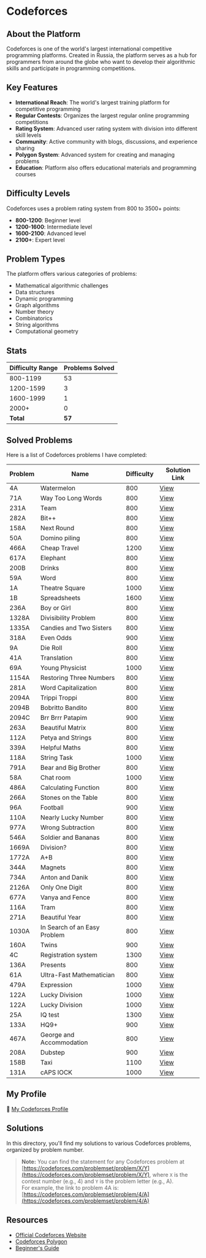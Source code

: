 # Codeforces

## About the Platform

Codeforces is one of the world's largest international competitive programming platforms. Created in Russia, the platform serves as a hub for programmers from around the globe who want to develop their algorithmic skills and participate in programming competitions.

## Key Features

- **International Reach**: The world's largest training platform for competitive programming
- **Regular Contests**: Organizes the largest regular online programming competitions
- **Rating System**: Advanced user rating system with division into different skill levels
- **Community**: Active community with blogs, discussions, and experience sharing
- **Polygon System**: Advanced system for creating and managing problems
- **Education**: Platform also offers educational materials and programming courses


## Difficulty Levels

Codeforces uses a problem rating system from 800 to 3500+ points:

- **800-1200**: Beginner level
- **1200-1600**: Intermediate level
- **1600-2100**: Advanced level
- **2100+**: Expert level


## Problem Types

The platform offers various categories of problems:

- Mathematical algorithmic challenges
- Data structures
- Dynamic programming
- Graph algorithms
- Number theory
- Combinatorics
- String algorithms
- Computational geometry


## Stats

| Difficulty Range | Problems Solved |
| :-- |:----------------|
| 800-1199 | 53              |
| 1200-1599 | 3               |
| 1600-1999 | 1               |
| 2000+ | 0               |
| **Total** | **57**          |

## Solved Problems

Here is a list of Codeforces problems I have completed:

| Problem | Name                   | Difficulty | Solution Link       |
|---------|------------------------|------------|---------------------|
| 4A      | Watermelon             | 800        | [View](./4A.cpp)    |
| 71A     | Way Too Long Words     | 800        | [View](./71A.cpp)   |
| 231A    | Team                   | 800        | [View](./231A.cpp)  |
| 282A    | Bit++                  | 800        | [View](./282A.cpp)  |
| 158A    | Next Round             | 800        | [View](./158A.cpp)  |
| 50A     | Domino piling          | 800        | [View](./50A.cpp)   |
| 466A    | Cheap Travel           | 1200       | [View](./466A.cpp)  |
| 617A    | Elephant               | 800        | [View](./617A.cpp)  |
| 200B    | Drinks                 | 800        | [View](./200B.cpp)  |
| 59A     | Word                   | 800        | [View](./59A.cpp)   |
| 1A      | Theatre Square         | 1000       | [View](./1A.cpp)    |
| 1B      | Spreadsheets           | 1600       | [View](./1B.cpp)    |
| 236A    | Boy or Girl            | 800        | [View](./236A.cpp)  |
| 1328A   | Divisibility Problem   | 800        | [View](./1328A.cpp) |
| 1335A   | Candies and Two Sisters | 800        | [View](./1335A.cpp) |
| 318A    | Even Odds              | 900        | [View](./318A.cpp)  |
| 9A      | Die Roll               | 800        | [View](./9A.cpp)    |
| 41A     | Translation            | 800        | [View](./41A.cpp)   |
| 69A     | Young Physicist        | 1000       | [View](./69A.cpp)   |
| 1154A   | Restoring Three Numbers | 800        | [View](./1154A.cpp) |
| 281A    | Word Capitalization    | 800        | [View](./281A.cpp)  |
| 2094A   | Trippi Troppi          | 800        | [View](./2094A.cpp) |
| 2094B   | Bobritto Bandito       | 800        | [View](./2094B.cpp) |
| 2094C   | Brr Brrr Patapim       | 900        | [View](./2094C.cpp) |
| 263A    | Beautiful Matrix       | 800        | [View](./263A.cpp)  |
| 112A    | Petya and Strings      | 800        | [View](./112A.cpp)  |
| 339A    | Helpful Maths          | 800        | [View](./339A.cpp)  |
| 118A    | String Task          | 1000       | [View](./118A.cpp)  |
| 791A    | Bear and Big Brother          | 800        | [View](./791A.cpp)  |
| 58A     | Chat room          | 1000       | [View](./58A.cpp)   |
| 486A    | Calculating Function          | 800        | [View](./486A.cpp)  |
| 266A    | Stones on the Table          | 800        | [View](./266A.cpp)  |
| 96A     | Football          | 900        | [View](./96A.cpp)   |
| 110A    | Nearly Lucky Number          | 800        | [View](./110A.cpp)  |
| 977A    | Wrong Subtraction          | 800        | [View](./977A.cpp)  |
| 546A    | Soldier and Bananas          | 800        | [View](./546A.cpp)  |
| 1669A   | Division?          | 800        | [View](./1669A.cpp) |
| 1772A   | A+B           | 800        | [View](./1772A.cpp) |
| 344A    | Magnets           | 800        | [View](./344A.cpp)  |
| 734A    | Anton and Danik           | 800        | [View](./734A.cpp)  |
| 2126A   | Only One Digit           | 800        | [View](./2126A.cpp) |
| 677A    | Vanya and Fence           | 800        | [View](./677A.cpp)  |
| 116A    | Tram           | 800        | [View](./116A.cpp)  |
| 271A    | Beautiful Year           | 800        | [View](./271A.cpp)  |
| 1030A   | In Search of an Easy Problem           | 800        | [View](./1030A.cpp) |
| 160A    | Twins           | 900        | [View](./160A.cpp)  |
| 4C      | Registration system           | 1300       | [View](./4C.cpp)    |
| 136A    | Presents           | 800        | [View](./136A.cpp)  |
| 61A     | Ultra-Fast Mathematician           | 800        | [View](./61A.cpp)   |
| 479A    | Expression           | 1000       | [View](./479A.cpp)  |
| 122A    | Lucky Division           | 1000       | [View](./122A.cpp)  |
| 122A    | Lucky Division           | 1000       | [View](./122A.cpp)  |
| 25A     | IQ test           | 1300       | [View](./25A.cpp)   |
| 133A    | HQ9+           | 900        | [View](./133A.cpp)  |
| 467A    | George and Accommodation           | 800        | [View](./467A.cpp)  |
| 208A    | Dubstep           | 900        | [View](./208A.cpp)  |
| 158B    | Taxi           | 1100       | [View](./158B.cpp)  |
| 131A    | cAPS lOCK            | 1000       | [View](./131A.cpp)  |

## My Profile

🔗 [My Codeforces Profile](https://codeforces.com/profile/alwoodm)

## Solutions

In this directory, you'll find my solutions to various Codeforces problems, organized by problem number.

> **Note:** You can find the statement for any Codeforces problem at [https://codeforces.com/problemset/problem/X/Y](https://codeforces.com/problemset/problem/X/Y), where `X` is the contest number (e.g., 4) and `Y` is the problem letter (e.g., A).  
> For example, the link to problem 4A is: [https://codeforces.com/problemset/problem/4/A](https://codeforces.com/problemset/problem/4/A)

## Resources

- [Official Codeforces Website](https://codeforces.com/)
- [Codeforces Polygon](https://polygon.codeforces.com/)
- [Beginner's Guide](https://codeforces.com/blog/entry/23054)
